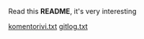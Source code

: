 Read this **README**, it's very interesting

[komentorivi.txt](https://github.com/hippohiawatha/ot-harjoitustyo/blob/master/laskarit/viikko1/komentorivi.txt)
[gitlog.txt](https://github.com/hippohiawatha/ot-harjoitustyo/blob/master/laskarit/viikko1/gitlog.txt)
